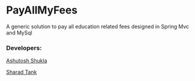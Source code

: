 # PayAllMyFees
A generic solution to pay all education related fees designed in Spring Mvc and MySql

### Developers:
[Ashutosh Shukla](https://www.linkedin.com/in/ashutosh-shukla/)

[Sharad Tank](https://www.linkedin.com/in/sharadtank/)
